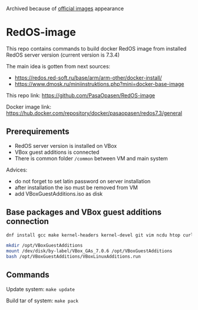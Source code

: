 Archived because of [official images](https://redos.red-soft.ru/base/arm/arm-other/docker-install/) appearance 


# RedOS-image

This repo contains commands to build docker RedOS image from installed RedOS server version (current version is 7.3.4)

The main idea is gotten from next sources:
* https://redos.red-soft.ru/base/arm/arm-other/docker-install/
* https://www.dmosk.ru/miniinstruktions.php?mini=docker-base-image


This repo link: https://github.com/PasaOpasen/RedOS-image

Docker image link: https://hub.docker.com/repository/docker/pasaopasen/redos7.3/general


## Prerequirements
* RedOS server version is installed on VBox
* VBox guest additions is connected
* There is common folder `/common` between VM and main system

Advices:
* do not forget to set latin password on server installation
* after installation the iso must be removed from VM
* add VBoxGuestAdditions.iso as disk

## Base packages and VBox guest additions connection

```bash
dnf install gcc make kernel-headers kernel-devel git vim ncdu htop curl -y

mkdir /opt/VBoxGuestAdditions
mount /dev/disk/by-label/VBox_GAs_7.0.6 /opt/VBoxGuestAdditions
bash /opt/VBoxGuestAdditions/VBoxLinuxAdditions.run 
```

## Commands

Update system: `make update`

Build tar of system: `make pack`



